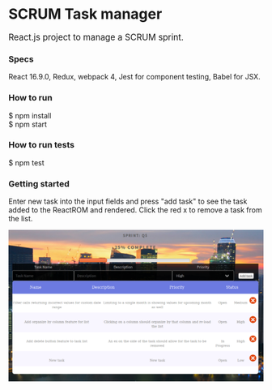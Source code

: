 # SCRUM Task manager
<p style="font-size:1.2em;"> React.js project to manage a SCRUM sprint. <p>

### Specs
 React 16.9.0, Redux, webpack 4, Jest for component testing, Babel for JSX.

### How to run
 $ npm install </br>
 $ npm start

### How to run tests
 $ npm test
 
### Getting started
  Enter new task into the input fields and press "add task" to see the task added to the ReactROM and rendered.  Click the red x to remove a task from the list.  
  
![ui image](https://raw.githubusercontent.com/Randall-Coding/misc/master/react_task_UI.png)
